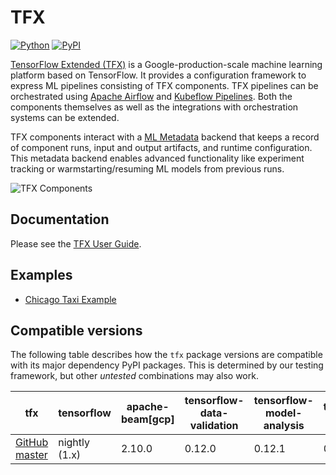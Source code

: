 <!-- See: www.tensorflow.org/tfx/ -->

# TFX

[![Python](https://img.shields.io/pypi/pyversions/tfx.svg?style=plastic)](https://github.com/tensorflow/tfx)
[![PyPI](https://badge.fury.io/py/tfx.svg)](https://badge.fury.io/py/tfx)

[TensorFlow Extended (TFX)](https://tensorflow.org/tfx) is a Google-production-scale machine learning platform based on TensorFlow.
It provides a configuration framework to express ML pipelines consisting of TFX
components. TFX pipelines can be orchestrated using [Apache Airflow](https://airflow.apache.org/)
and [Kubeflow Pipelines](https://www.kubeflow.org/). Both the components
themselves as well as the integrations with orchestration systems can be
extended.

TFX components interact with a [ML Metadata](https://github.com/google/ml-metadata)
backend that keeps a record of component runs, input and output artifacts, and
runtime configuration. This metadata backend enables advanced functionality like
experiment tracking or warmstarting/resuming ML models from previous runs.

![TFX Components](https://raw.github.com/tensorflow/tfx/master/docs/guide/diag_all.svg?sanitize=true)

## Documentation

Please see the [TFX User Guide](https://github.com/tensorflow/tfx/blob/master/docs/guide/index.md).

## Examples

*   [Chicago Taxi Example](https://github.com/tensorflow/tfx/tree/master/examples/chicago_taxi_pipeline)


## Compatible versions

The following table describes how the `tfx` package versions are compatible
with its major dependency PyPI packages. This is determined by our testing
framework, but other *untested* combinations may also work.

|tfx                                                                                |tensorflow    |apache-beam[gcp]|tensorflow-data-validation|tensorflow-model-analysis|tensorflow-transform|ml-metadata|tensorflow-metadata|
|-----------------------------------------------------------------------------------|--------------|----------------|--------------------------|--------------------------------|--------------------|-----------|-------------------|
|[GitHub master](https://github.com/tensorflow/tfx/blob/master/tfx/g3doc/RELEASE.md)|nightly (1.x) |2.10.0          |0.12.0                    |0.12.1                           |0.12.0              |0.13.2     |0.12.1             |
